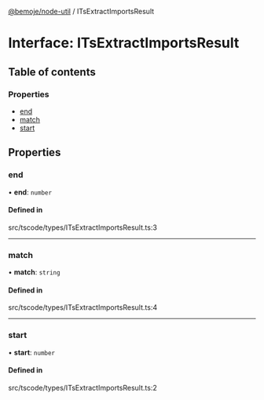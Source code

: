 [@bemoje/node-util](/docs/index.md) / ITsExtractImportsResult

# Interface: ITsExtractImportsResult

## Table of contents

### Properties

- [end](/docs/interfaces/ITsExtractImportsResult.md#end)
- [match](/docs/interfaces/ITsExtractImportsResult.md#match)
- [start](/docs/interfaces/ITsExtractImportsResult.md#start)

## Properties

### end

• **end**: `number`

#### Defined in

src/tscode/types/ITsExtractImportsResult.ts:3

___

### match

• **match**: `string`

#### Defined in

src/tscode/types/ITsExtractImportsResult.ts:4

___

### start

• **start**: `number`

#### Defined in

src/tscode/types/ITsExtractImportsResult.ts:2

